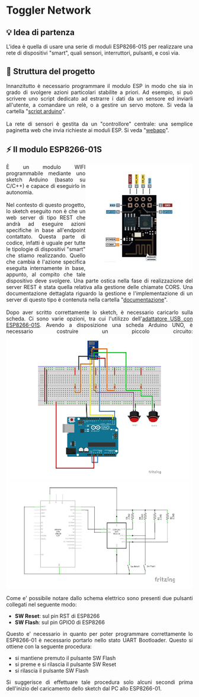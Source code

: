 # Toggler Network

## 💡 Idea di partenza

<div align="justify">
L'idea è quella di usare una serie di moduli ESP8266-01S per realizzare una rete di dispositivi "smart", quali sensori, interruttori, pulsanti, e così via.
</div>

## 🧬 Struttura del progetto

<div align="justify">
Innanzitutto è necessario programmare il modulo ESP in modo che sia in grado di svolgere azioni particolari stabilite a priori. Ad esempio, si può scrivere uno script dedicato ad estrarre i dati da un sensore ed inviarli all'utente, a comandare un relè, o a gestire un servo motore. Si veda la cartella "<a href="script arduino">script arduino</a>".
<br><br>
La rete di sensori è gestita da un "controllore" centrale: una semplice paginetta web che invia richieste ai moduli ESP. Si veda "<a href="webapp">webapp</a>".
</div>

## ⚡ Il modulo ESP8266-01S

<img src="img/ESP8266-01S.jpg" align="right" alt="ESP8266" width="290">

<div align="justify">
È un modulo WIFI programmabile mediante uno sketch Arduino (basato su C/C++) e capace di eseguirlo in autonomia.
<br><br>
Nel contesto di questo progetto, lo sketch eseguito non è che un web server di tipo REST che andrà ad eseguire azioni specifiche in base all'endpoint contattato. Questa parte di codice, infatti è uguale per tutte le tipologie di dispositivi "smart" che stiamo realizzando. Quello che cambia è l'azione specifica eseguita internamente in base, appunto, al compito che tale dispositivo deve svolgere. Una parte ostica nella fase di realizzazione del server REST è stata quella relativa alla gestione delle chiamate CORS. Una documentazione dettaglata riguardo la gestione e l'implementazione di un server di questo tipo è contenuta nella cartella "<a href="documentazione">documentazione</a>".
<br><br>
Dopo aver scritto correttamente lo sketch, è necessario caricarlo sulla scheda. Ci sono varie opzioni, tra cui l'utilizzo dell'<a href="https://www.az-delivery.de/products/esp8266-01s-mit-usb-adapter?ls=en">adattatore USB con ESP8266-01S</a>. Avendo a disposizione una scheda Arduino UNO, è necessario costruire un piccolo circuito:

<img width="700" src="img/arduino_seriale_esp8266_bb.jpg">
<img width="700" src="img/arduino_seriale_esp8266_schem.jpg">

Come e' possibile notare dallo schema elettrico sono presenti due pulsanti collegati nel seguente modo:
- __SW Reset__: sul pin RST di ESP8266
- __SW Flash__: sul pin GPIO0 di ESP8266

Questo e' necessario in quanto per poter programmare correttamente lo ESP8266-01 è necessario portarlo nello stato UART Bootloader. Questo si ottiene con la seguente procedura:

- si mantiene premuto il pulsante SW Flash
- si preme e si rilascia il pulsante SW Reset
- si rilascia il pulsante SW Flash

Si suggerisce di effettuare tale procedura solo alcuni secondi prima dell'inizio del caricamento dello sketch dal PC allo ESP8266-01.
</div>
